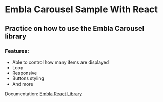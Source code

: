 # Embla Carousel Sample With React

## Practice on how to use the Embla Carousel library

### Features:

- Able to control how many items are displayed
- Loop
- Responsive
- Buttons styling
- And more

Documentation: [Embla React Library](https://www.embla-carousel.com/get-started/react/)
